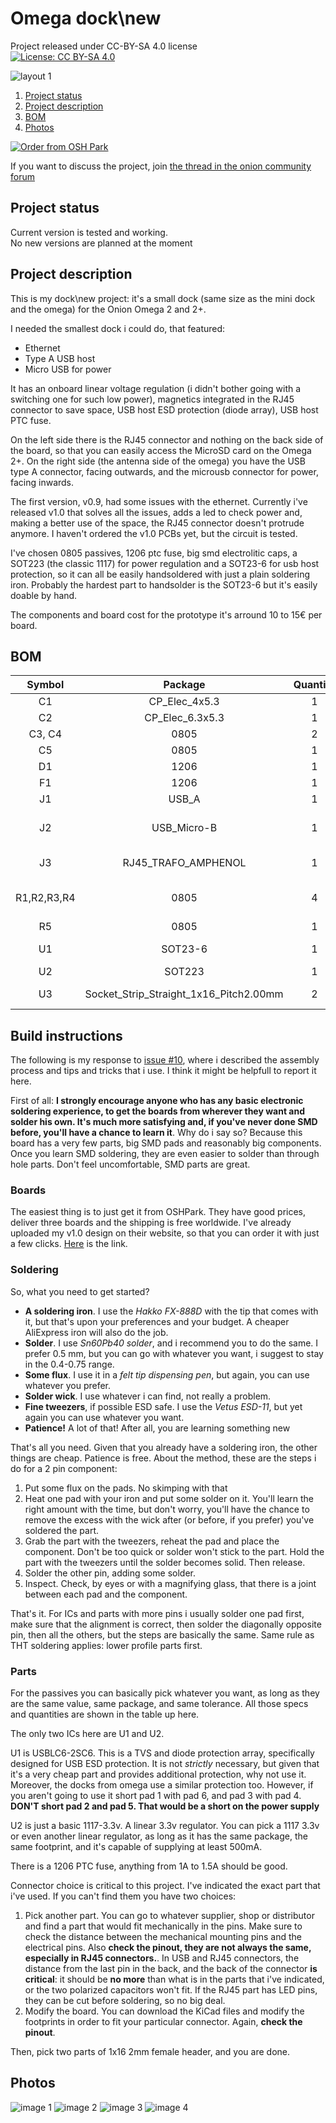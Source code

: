 # Omega dock\new

Project released under CC-BY-SA 4.0 license  
[![License: CC BY-SA 4.0](https://img.shields.io/badge/License-CC%20BY--SA%204.0-lightgrey.svg)](http://creativecommons.org/licenses/by-sa/4.0/)

![layout 1](/images/layout.jpg)

1. [Project status](#project-status)  
1. [Project description](#project-description)  
1. [BOM](#bom)  
1. [Photos](#photos) 

<a href="https://oshpark.com/shared_projects/xYpCcduu"><img src="https://oshpark.com/packs/media/images/badge-5f4e3bf4bf68f72ff88bd92e0089e9cf.png" alt="Order from OSH Park"></img></a>

If you want to discuss the project, join [the thread in the onion community forum](https://community.onion.io/topic/2284/my-omega-2-2-dock-new)

## Project status
Current version is tested and working.  
No new versions are planned at the moment

## Project description 
This is my dock\new project: it's a small dock (same size as the mini dock and the omega) for the Onion Omega 2 and 2+.

I needed the smallest dock i could do, that featured:

* Ethernet
* Type A USB host
* Micro USB for power

It has an onboard linear voltage regulation (i didn't bother going with a switching one for such low power), magnetics integrated in the RJ45 connector to save space, USB host ESD protection (diode array), USB host PTC fuse.

On the left side there is the RJ45 connector and nothing on the back side of the board, so that you can easily access the MicroSD card on the Omega 2+.
On the right side (the antenna side of the omega) you have the USB type A connector, facing outwards, and the microusb connector for power, facing inwards.

The first version, v0.9, had some issues with the ethernet. Currently i've released v1.0 that solves all the issues, adds a led to check power and, making a better use of the space, the RJ45 connector doesn't protrude anymore. I haven't ordered the v1.0 PCBs yet, but the circuit is tested.

I've chosen 0805 passives, 1206 ptc fuse, big smd electrolitic caps, a SOT223 (the classic 1117) for power regulation and a SOT23-6 for usb host protection, so it can all be easily handsoldered with just a plain soldering iron. Probably the hardest part to handsolder is the SOT23-6 but it's easily doable by hand.

The components and board cost for the prototype it's arround 10 to 15€ per board.

## BOM
|    Symbol   |                 Package                | Quantity |    Valore   |                          Note                          |
|:-----------:|:--------------------------------------:|:--------:|:-----------:|:------------------------------------------------------:|
| C1          | CP_Elec_4x5.3                          |     1    | 10uF        | 10V or higher                                          |
| C2          | CP_Elec_6.3x5.3                        |     1    | 100uF       | 10V or higher                                          |
| C3, C4      | 0805                                   |     2    | 100nF       |                                                        |
| C5          | 0805                                   |     1    | 1uF         |                                                        |
| D1          | 1206                                   |     1    | PWR         | Amber LED                                              |
| F1          | 1206                                   |     1    | 1.5A        | PTC Fuse                                               |
| J1          | USB_A                                  |     1    | USB_A       | MOLEX 67643-3910                                       |
| J2          | USB_Micro-B                            |     1    | USB_PWR     | ADAM TECH MCR-AB1-S-RA-SMT-CS1-TR                      |
| J3          | RJ45_TRAFO_AMPHENOL                    |     1    | RJ45-TRAFO  | AMPHENOL LMJ1598824110DT39                             |
| R1,R2,R3,R4 | 0805                                   |     4    | 50R         | Ethernet termination resistors: should be 1% or better |
| R5          | 0805                                   |     1    | 150R        |                                                        |
| U1          | SOT23-6                                |     1    | USBLC6-2SC6 |                                                        |
| U2          | SOT223                                 |     1    | AP111733    |                                                        |
| U3          | Socket_Strip_Straight_1x16_Pitch2.00mm |     2    | OMEGA_2_2+  | Two 2mm 1x16 strip connectors                          |

## Build instructions 
The following is my response to [issue #10](https://github.com/valerionew/omega-dock-new/issues/10), where i described the assembly process and tips and tricks that i use. I think it might be helpfull to report it here.

First of all: 
**I strongly encourage anyone who has any basic electronic soldering experience, to get the boards from wherever they want and solder his own. It's much more satisfying and, if you've never done SMD before, you'll have a chance to learn it**. 
Why do i say so? Because this board has a very few parts, big SMD pads and reasonably big components. Once you learn SMD soldering, they are even easier to solder than through hole parts. Don't feel uncomfortable, SMD parts are great.

### Boards
The easiest thing is to just get it from OSHPark. They have good prices, deliver three boards and the shipping is free worldwide. I've already uploaded my v1.0 design on their website, so that you can order it with just a few clicks.
[Here](https://oshpark.com/shared_projects/xYpCcduu) is the link.


### Soldering
So, what you need to get started? 
* **A soldering iron**. I use the *Hakko FX-888D* with the tip that comes with it, but that's upon your preferences and your budget. A cheaper AliExpress iron will also do the job.
* **Solder**. I use *Sn60Pb40 solder*, and i recommend you to do the same. I prefer 0.5 mm, but you can go with whatever you want, i suggest to stay in the 0.4-0.75 range.
* **Some flux**. I use it in a *felt tip dispensing pen*, but again, you can use whatever you prefer.
* **Solder wick**. I use whatever i can find, not really a problem. 
* **Fine tweezers**, if possible ESD safe. I use the *Vetus ESD-11*, but yet again you can use whatever you want.
* **Patience!** A lot of that! After all, you are learning something new

That's all you need. Given that you already have a soldering iron, the other things are cheap. Patience is free.
About the method, these are the steps i do for a 2 pin component:
1. Put some flux on the pads. No skimping with that
1. Heat one pad with your iron and put some solder on it. You'll learn the right amount with the time, but don't worry, you'll have the chance to remove the excess with the wick after (or before, if you prefer) you've soldered the part. 
1. Grab the part with the tweezers, reheat the pad and place the component. Don't be too quick or solder won't stick to the part. Hold the part with the tweezers until the solder becomes solid. Then release.
1. Solder the other pin, adding some solder.
1. Inspect. Check, by eyes or with a magnifying glass, that there is a joint between each pad and the component.

That's it. For ICs and parts with more pins i usually solder one pad first, make sure that the alignment is correct, then solder the diagonally opposite pin, then all the others, but the steps are basically the same.
Same rule as THT soldering applies: lower profile parts first.

### Parts
For the passives you can basically pick whatever you want, as long as they are the same value, same package, and same tolerance. All those specs and quantities are shown in the table up here.

The only two ICs here are U1 and U2. 

U1 is USBLC6-2SC6. This is a TVS and diode protection array, specifically designed for USB ESD protection. It is not *strictly* necessary, but given that it's a very cheap part and provides additional protection, why not use it. Moreover, the docks from omega use a similar protection too. However, if you aren't going to use it short pad 1 with pad 6, and pad 3 with pad 4. **DON'T short pad 2 and pad 5. That would be a short on the power supply**

U2 is just a basic 1117-3.3v. A linear 3.3v regulator. You can pick a 1117 3.3v or even another linear regulator, as long as it has the same package, the same footprint, and it's capable of supplying at least 500mA.

There is a 1206 PTC fuse, anything from 1A to 1.5A should be good. 

Connector choice is critical to this project. I've indicated the exact part that i've used. If you can't find them you have two choices:
1. Pick another part. You can go to whatever supplier, shop or distributor and find a part that would fit mechanically in the pins. Make sure to check the distance between the mechanical mounting pins and the electrical pins. Also  **check the pinout, they are not always the same, especially in RJ45 connectors.**. 
In USB and RJ45 connectors, the distance from the last pin in the back, and the back of the connector **is critical**: it should be **no more** than what is in the parts that i've indicated, or the two polarized capacitors won't fit. If the RJ45 part has LED pins, they can be cut before soldering, so no big deal.
1. Modify the board. You can download the KiCad files and modify the footprints in order to fit your particular connector. Again,  **check the pinout**.

Then, pick two parts of 1x16 2mm female header, and you are done. 


## Photos
![image 1](/images/1.jpg)
![image 2](/images/2.jpg)
![image 3](/images/3.jpg)
![image 4](/images/4.jpg)
